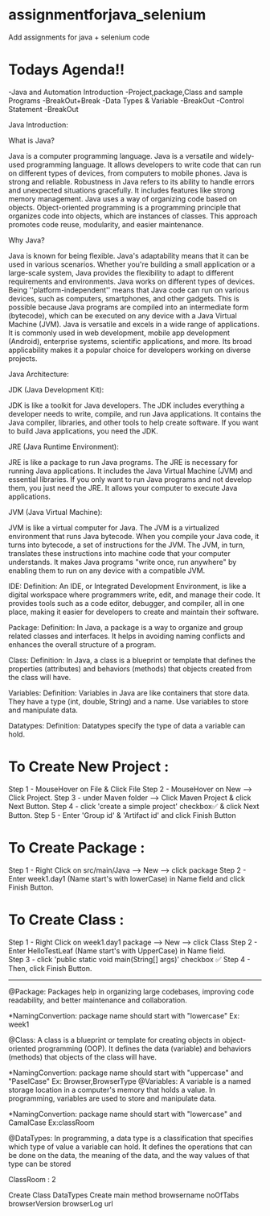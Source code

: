 # assignmentforjava_selenium
Add assignments for java + selenium code 

Todays Agenda!!
================
   -Java and Automation Introduction
   -Project,package,Class and sample Programs
   -BreakOut+Break
   -Data Types & Variable
   -BreakOut
   -Control Statement
   -BreakOut





Java Introduction:

What is Java?

Java is a computer programming language. Java is a versatile and widely-used programming language. It allows developers to write code that can run on different types of devices, from computers to mobile phones. Java is strong and reliable. Robustness in Java refers to its ability to handle errors and unexpected situations gracefully. It includes features like strong memory management. Java uses a way of organizing code based on objects. Object-oriented programming is a programming principle that organizes code into objects, which are instances of classes. This approach promotes code reuse, modularity, and easier maintenance.

Why Java?

Java is known for being flexible. Java's adaptability means that it can be used in various scenarios. Whether you're building a small application or a large-scale system, Java provides the flexibility to adapt to different requirements and environments. Java works on different types of devices. Being ''platform-independent'' means that Java code can run on various devices, such as computers, smartphones, and other gadgets. This is possible because Java programs are compiled into an intermediate form (bytecode), which can be executed on any device with a Java Virtual Machine (JVM). Java is versatile and excels in a wide range of applications. It is commonly used in web development, mobile app development (Android), enterprise systems, scientific applications, and more. Its broad applicability makes it a popular choice for developers working on diverse projects.

Java Architecture:

JDK (Java Development Kit):

JDK is like a toolkit for Java developers. The JDK includes everything a developer needs to write, compile, and run Java applications. It contains the Java compiler, libraries, and other tools to help create software. If you want to build Java applications, you need the JDK.

JRE (Java Runtime Environment):

JRE is like a package to run Java programs. The JRE is necessary for running Java applications. It includes the Java Virtual Machine (JVM) and essential libraries. If you only want to run Java programs and not develop them, you just need the JRE. It allows your computer to execute Java applications.

JVM (Java Virtual Machine):

JVM is like a virtual computer for Java. The JVM is a virtualized environment that runs Java bytecode. When you compile your Java code, it turns into bytecode, a set of instructions for the JVM. The JVM, in turn, translates these instructions into machine code that your computer understands. It makes Java programs "write once, run anywhere" by enabling them to run on any device with a compatible JVM.

IDE: Definition: An IDE, or Integrated Development Environment, is like a digital workspace where programmers write, edit, and manage their code. It provides tools such as a code editor, debugger, and compiler, all in one place, making it easier for developers to create and maintain their software.

Package: Definition: In Java, a package is a way to organize and group related classes and interfaces. It helps in avoiding naming conflicts and enhances the overall structure of a program.

Class: Definition: In Java, a class is a blueprint or template that defines the properties (attributes) and behaviors (methods) that objects created from the class will have.

Variables: Definition: Variables in Java are like containers that store data. They have a type (int, double, String) and a name. Use variables to store and manipulate data.

Datatypes: Definition: Datatypes specify the type of data a variable can hold.


To Create New Project :
===================
Step 1 -  MouseHover on File & Click File
Step 2 - MouseHover on New --> Click Project.
Step 3 -  under Maven folder --> Click Maven Project & click Next Button.
Step 4 - click 'create a simple project' checkbox✅ & click Next Button.
Step 5 - Enter 'Group id' & 'Artifact id' and click Finish Button

To Create Package :
================
Step 1 - Right Click on src/main/Java --> New --> click package
Step 2 - Enter week1.day1 (Name start's with lowerCase) in Name field  and click Finish Button.

 
 To Create Class :
================
Step 1 - Right Click on week1.day1 package --> New --> click Class
Step 2 - Enter HelloTestLeaf  (Name start's with UpperCase) in Name field.  
Step 3 - click 'public static void main(String[] args)' checkbox ✅
Step 4 - Then, click Finish Button.

********************************************************************************************************************************************
  @Package:
  Packages help in organizing large codebases, improving code readability, and 
   better maintenance and collaboration.

   *NamingConvertion: package name should start with "lowercase"
   Ex: week1

 @Class:
    A class is a blueprint or template for creating objects in object-oriented programming (OOP). 
    It defines the data (variable) and behaviors (methods) that objects of the class will have.

   *NamingConvertion: package name should start with "uppercase" and "PaselCase"
   Ex: Browser,BrowserType
   @Variables:
   A variable is a named storage location in a computer's memory that holds a value. 
   In programming, variables are used to store and manipulate data.

   *NamingConvertion: package name should start with "lowercase" and CamalCase
   Ex:classRoom


  @DataTypes:
   In programming, a data type is a classification that specifies which type of value a variable can hold.
   It defines the operations that can be done on the data, the meaning of the data,
   and the way values of that type can be stored 








ClassRoom : 2

Create Class DataTypes
Create main method
browsername
noOfTabs
browserVersion
browserLog
url








